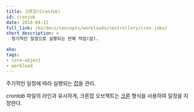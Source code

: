 ```yaml
---
title: 크론잡(CronJob)
id: cronjob
date: 2018-04-12
full_link: /ko/docs/concepts/workloads/controllers/cron-jobs/
short_description: >
  정기적인 일정으로 실행되는 반복 작업(잡).

aka: 
tags:
- core-object
- workload
---
```

 주기적인 일정에 따라 실행되는 [잡](/ko/docs/concepts/workloads/controllers/jobs-run-to-completion/)을 관리.

<!--more-->

*crontab* 파일의 라인과 유사하게, 크론잡 오브젝트는 [크론](https://en.wikipedia.org/wiki/Cron) 형식을 사용하여 일정을 지정한다.

